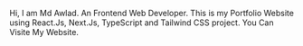 Hi, I am Md Awlad. An Frontend Web Developer. This is my Portfolio Website using React.Js, Next.Js, TypeScript and Tailwind CSS project. You Can Visite My Website.